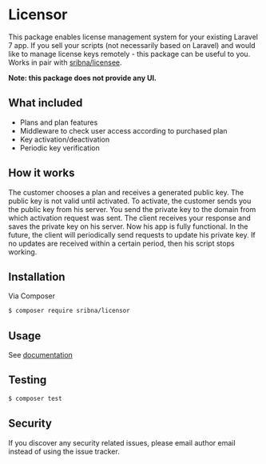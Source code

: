 # Licensor

This package enables license management system for your existing Laravel 7 app. If you sell your scripts (not necessarily based on Laravel) and would like to manage license keys remotely - this package can be useful to you.
Works in pair with [sribna/licensee](http://github.com/sribna/licensee).

**Note: this package does not provide any UI.**

## What included
 - Plans and plan features
 - Middleware to check user access according to purchased plan
 - Key activation/deactivation
 - Periodic key verification

## How it works

The customer chooses a plan and receives a generated public key. The public key is not valid until activated.
To activate, the customer sends you the public key from his server.
You send the private key to the domain from which activation request was sent.
The client receives your response and saves the private key on his server. Now his app is fully functional.
In the future, the client will periodically send requests to update his private key.
If no updates are received within a certain period, then his script stops working.

## Installation

Via Composer

``` bash
$ composer require sribna/licensor
```

## Usage

See [documentation](docs)

## Testing

``` bash
$ composer test
```

## Security

If you discover any security related issues, please email author email instead of using the issue tracker.
